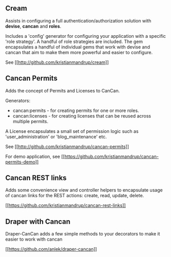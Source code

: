 ## Cream

Assists in configuring a full authentication/authorization solution with **devise**, **cancan** and **roles**.

Includes a 'config' generator for configuring your application with a specific 'role strategy'. A handful of role strategies are included.
The gem encapsulates a handful of individual gems that work with devise and cancan that aim to make them more powerful and easier to configure.

See [[http://github.com/kristianmandrup/cream]]

## Cancan Permits

Adds the concept of Permits and Licenses to CanCan.

Generators: 
* cancan:permits - for creating permits for one or more roles.
* cancan:licenses - for creating licenses that can be reused across multiple permits.

A License encapsulates a small set of permission logic such as 'user_administration' or 'blog_maintenance' etc. 

See [[http://github.com/kristianmandrup/cancan-permits]]

For demo application, see [[https://github.com/kristianmandrup/cancan-permits-demo]]

## Cancan REST links

Adds some convenience view and controller helpers to encapsulate usage of cancan links for the REST actions: create, read, update, delete. 

[[https://github.com/kristianmandrup/cancan-rest-links]]

## Draper with Cancan

Draper-CanCan adds a few simple methods to your decorators to make it easier to work with cancan

[[https://github.com/anlek/draper-cancan]]




